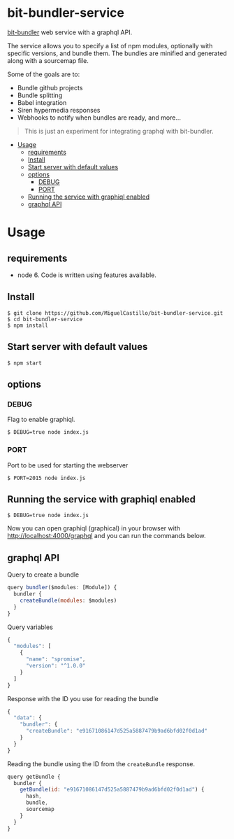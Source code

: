 # bit-bundler-service
[bit-bundler](https://github.com/MiguelCastillo/bit-bundler) web service with a graphql API.

The service allows you to specify a list of npm modules, optionally with specific versions, and bundle them. The bundles are minified and generated along with a sourcemap file.

Some of the goals are to:

- Bundle github projects
- Bundle splitting
- Babel integration
- Siren hypermedia responses
- Webhooks to notify when bundles are ready, and more...

> This is just an experiment for integrating graphql with bit-bundler.


<!-- START doctoc generated TOC please keep comment here to allow auto update -->
<!-- DON'T EDIT THIS SECTION, INSTEAD RE-RUN doctoc TO UPDATE -->
<!--   *generated with [DocToc](https://github.com/thlorenz/doctoc)* -->

- [Usage](#usage)
  - [requirements](#requirements)
  - [Install](#install)
  - [Start server with default values](#start-server-with-default-values)
  - [options](#options)
    - [DEBUG](#debug)
    - [PORT](#port)
  - [Running the service with graphiql enabled](#running-the-service-with-graphiql-enabled)
  - [graphql API](#graphql-api)

<!-- END doctoc generated TOC please keep comment here to allow auto update -->


# Usage

## requirements

- node 6. Code is written using features available.


## Install

```
$ git clone https://github.com/MiguelCastillo/bit-bundler-service.git
$ cd bit-bundler-service
$ npm install
```

## Start server with default values

```
$ npm start
```


## options

### DEBUG

Flag to enable graphiql.

```
$ DEBUG=true node index.js
```

### PORT

Port to be used for starting the webserver

```
$ PORT=2015 node index.js
```

## Running the service with graphiql enabled

```
$ DEBUG=true node index.js
```

Now you can open graphiql (graphical) in your browser with [http://localhost:4000/graphql](http://localhost:4000/graphql) and you can run the commands below.


## graphql API

Query to create a bundle

``` javascript
query bundler($modules: [Module]) {
  bundler {
    createBundle(modules: $modules)
  }
}
```

Query variables

``` javascript
{
  "modules": [
    {
      "name": "spromise",
      "version": "^1.0.0"
    }
  ]
}
```

Response with the ID you use for reading the bundle

``` javascript
{
  "data": {
    "bundler": {
      "createBundle": "e91671086147d525a5887479b9ad6bfd02f0d1ad"
    }
  }
}
```

Reading the bundle using the ID from the `createBundle` response.

``` javascript
query getBundle {
  bundler {
    getBundle(id: "e91671086147d525a5887479b9ad6bfd02f0d1ad") {
      hash,
      bundle,
      sourcemap
    }
  }
}
```
